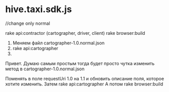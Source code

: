 # hive.taxi.sdk.js

//change only normal

rake api:contractor (cartographer, driver, client)
rake browser:build

1) Меняем файл  cartographer-1.0.normal.json
2) rake api:cartographer
3) 
Привет. Думаю самым простым тогда будет просто чутка изменить метод в cartographer-1.0.normal.json

Поменять в поле requestUri 1.0 на 1.1 и обновить описание поля, которое хотите изменить.
Затем rake api:cartographer
А потом rake browser:build